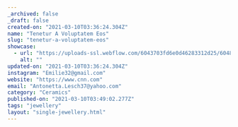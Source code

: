 ```yaml
---
_archived: false
_draft: false
created-on: "2021-03-10T03:36:24.304Z"
name: "Tenetur A Voluptatem Eos"
slug: "tenetur-a-voluptatem-eos"
showcase:
  - url: "https://uploads-ssl.webflow.com/6043703fd6e0d46283312d25/60483eb54206f265ab0915bb_1615347381306-image14.jpg"
    alt: ""
updated-on: "2021-03-10T03:36:24.304Z"
instagram: "Emilie32@gmail.com"
website: "https://www.cnn.com"
email: "Antonetta.Lesch37@yahoo.com"
category: "Ceramics"
published-on: "2021-03-10T03:49:02.277Z"
tags: "jewellery"
layout: "single-jewellery.html"
---
```



